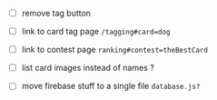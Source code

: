 - [ ] remove tag button
- [ ] link to card tag page `/tagging#card=dog`
- [ ] link to contest page `ranking#contest=theBestCard`
- [ ] list card images instead of names ?

- [ ] move firebase stuff to a single file `database.js?`